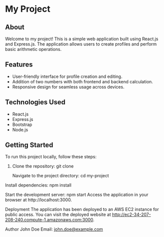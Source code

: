 # My Project

## About
Welcome to my project! This is a simple web application built using React.js and Express.js. The application allows users to create profiles and perform basic arithmetic operations.

## Features
- User-friendly interface for profile creation and editing.
- Addition of two numbers with both frontend and backend calculation.
- Responsive design for seamless usage across devices.

## Technologies Used
- React.js
- Express.js
- Bootstrap
- Node.js

## Getting Started
To run this project locally, follow these steps:

1. Clone the repository:
   git clone <repository-url>

    Navigate to the project directory:
        cd my-project

Install dependencies:
    npm install

Start the development server:
    npm start
    Access the application in your browser at http://localhost:3000.

Deployment
    The application has been deployed to an AWS EC2 instance for public access. You can visit the deployed website at http://ec2-34-207-208-240.compute-1.amazonaws.com:3000.

Author
    John Doe
    Email: john.doe@example.com